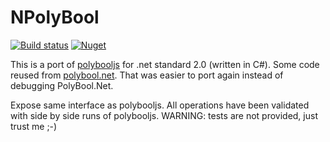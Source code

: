 ﻿# NPolyBool
[![Build status](https://github.com/pchalamet/NPolyBool/workflows/build/badge.svg)](https://github.com/pchalamet/NPolyBool/actions?query=workflow%3Abuild) [![Nuget](https://img.shields.io/nuget/v/NPolyBool?logo=nuget)](https://nuget.org/packages/NPolyBool)

This is a port of [polybooljs](https://github.com/voidqk/polybooljs) for .net standard 2.0 (written in C#).
Some code reused from [polybool.net](https://github.com/idormenco/PolyBool.Net). That was easier to port again instead of debugging PolyBool.Net.

Expose same interface as polybooljs. All operations have been validated with side by side runs of polybooljs. WARNING: tests are not provided, just trust me ;-)
